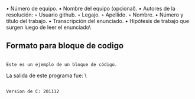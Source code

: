 • Número de equipo.
• Nombre del equipo (opcional).
• Autores de la resolución:
◦ Usuario github.
◦ Legajo.
◦ Apellido.
◦ Nombre.
• Número y título del trabajo.
• Transcripción del enunciado.
• Hipótesis de trabajo que surgen luego de leer el enunciado\

## Formato para bloque de codigo
```

Este es un ejemplo de un bloque de código.

```
La salida de este programa fue: \
```

Version de C: 201112

```
